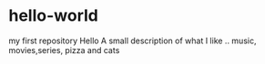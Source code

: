 # hello-world
my first repository
  Hello 
   A small description of what I like .. music, movies,series, pizza and cats
